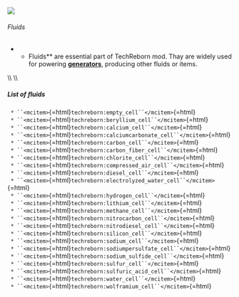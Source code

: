 ![](/mods/techreborn/lava_cell.png)

###### Fluids

-   -   Fluids** are essential part of TechReborn mod. Thay are widely
        used for powering
        **[generators](energy:generators "wikilink")**, producing
        other fluids or items.

\\\\ \\\\

##### List of fluids

` * ``<mcitem>`{=html}`techreborn:empty_cell``</mcitem>`{=html}\
` * ``<mcitem>`{=html}`techreborn:beryllium_cell``</mcitem>`{=html}\
` * ``<mcitem>`{=html}`techreborn:calcium_cell``</mcitem>`{=html}\
` * ``<mcitem>`{=html}`techreborn:calciumcarbonate_cell``</mcitem>`{=html}\
` * ``<mcitem>`{=html}`techreborn:carbon_cell``</mcitem>`{=html}\
` * ``<mcitem>`{=html}`techreborn:carbon_fiber_cell``</mcitem>`{=html}\
` * ``<mcitem>`{=html}`techreborn:chlorite_cell``</mcitem>`{=html}\
` * ``<mcitem>`{=html}`techreborn:compressed_air_cell``</mcitem>`{=html}\
` * ``<mcitem>`{=html}`techreborn:diesel_cell``</mcitem>`{=html}\
` * ``<mcitem>`{=html}`techreborn:electrolyzed_water_cell``</mcitem>`{=html}\
` * ``<mcitem>`{=html}`techreborn:hydrogen_cell``</mcitem>`{=html}\
` * ``<mcitem>`{=html}`techreborn:lithium_cell``</mcitem>`{=html}\
` * ``<mcitem>`{=html}`techreborn:methane_cell``</mcitem>`{=html}\
` * ``<mcitem>`{=html}`techreborn:nitrocarbon_cell``</mcitem>`{=html}\
` * ``<mcitem>`{=html}`techreborn:nitrodiesel_cell``</mcitem>`{=html}\
` * ``<mcitem>`{=html}`techreborn:silicon_cell``</mcitem>`{=html}\
` * ``<mcitem>`{=html}`techreborn:sodium_cell``</mcitem>`{=html}\
` * ``<mcitem>`{=html}`techreborn:sodiumpersulfate_cell``</mcitem>`{=html}\
` * ``<mcitem>`{=html}`techreborn:sodium_sulfide_cell``</mcitem>`{=html}\
` * ``<mcitem>`{=html}`techreborn:sulfur_cell``</mcitem>`{=html}\
` * ``<mcitem>`{=html}`techreborn:sulfuric_acid_cell``</mcitem>`{=html}\
` * ``<mcitem>`{=html}`techreborn:water_cell``</mcitem>`{=html}\
` * ``<mcitem>`{=html}`techreborn:wolframium_cell``</mcitem>`{=html}
